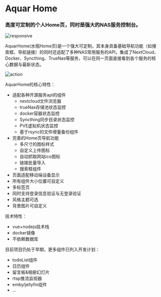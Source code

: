 # Aquar Home
### 高度可定制的个人Home页，同时是强大的NAS服务控制台。

![responsive](https://gitee.com/firemaker/imgbed/raw/master/main.png)

AquarHome(水瓶Home页)是一个强大可定制，其本身具备基础导航功能（如搜索框、导航链接）的同时还适配了多种NAS常用服务的API，集成了NextCloud、Docker、Syncthing、TrueNas等服务，可以在同一页面直接看到各个服务的核心数据与最新状态。

![action](https://gitee.com/firemaker/imgbed/raw/master/readme_action.gif)

AquarHome的核心特性：
- 适配各种开源服务api的组件
  - nextcloud文件浏览器
  - trueNas存储池状态监控
  - docker容器状态监控
  - Syncthing同步目录状态监控
  - PVE虚拟机状态监控
  - 基于rsync的文件增量备份组件
- 完善的Home页导航功能
  - 多尺寸的图标样式
  - 自定义上传图标
  - 自动抓取网站ico图标
  - 链接批量导入
  - 搜索框组件
- 页面适配移动端设备显示
- 所有组件大小位置可自定义
- 多标签页
- 同时支持登录信息验证与无登录验证
- 风格主题可选
- 背景图片可自定义

技术特性：
- vue+nodejs技术栈
- docker镜像
- 不依赖数据库

目前项目仍处于早期，更多组件已列入开发计划：
- todoList组件
- 日历组件
- 留言板&相册幻灯片
- rtsp推流监视器
- emby/jellyfin组件
- ...
